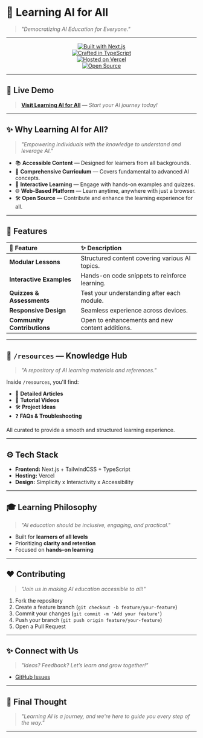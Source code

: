 # 🤖 Learning AI for All
> _"Democratizing AI Education for Everyone."_

---

<div align="center">

[![Built with Next.js](https://img.shields.io/badge/Built%20with-Next.js-000?logo=next.js)](#)  
[![Crafted in TypeScript](https://img.shields.io/badge/TypeScript-3178c6?logo=typescript)](#)  
[![Hosted on Vercel](https://img.shields.io/badge/Hosted%20on-Vercel-black?logo=vercel)](#)  
[![Open Source](https://img.shields.io/badge/Open%20Source-Love-red.svg)](#)

</div>

---

## 🚀 Live Demo

> [**Visit Learning AI for All**](https://learning-ai-for-all.vercel.app/) — _Start your AI journey today!_

---

## ✨ Why Learning AI for All?

> _"Empowering individuals with the knowledge to understand and leverage AI."_

- 📚 **Accessible Content** — Designed for learners from all backgrounds.
- 🧠 **Comprehensive Curriculum** — Covers fundamental to advanced AI concepts.
- 🎯 **Interactive Learning** — Engage with hands-on examples and quizzes.
- 🌐 **Web-Based Platform** — Learn anytime, anywhere with just a browser.
- 🛠 **Open Source** — Contribute and enhance the learning experience for all.

---

## 🌟 Features

| 🚀 Feature | ✨ Description |
|:---|:---|
| **Modular Lessons** | Structured content covering various AI topics. |
| **Interactive Examples** | Hands-on code snippets to reinforce learning. |
| **Quizzes & Assessments** | Test your understanding after each module. |
| **Responsive Design** | Seamless experience across devices. |
| **Community Contributions** | Open to enhancements and new content additions. |

---

## 📄 `/resources` — Knowledge Hub

> _"A repository of AI learning materials and references."_

Inside `/resources`, you'll find:

- 📘 **Detailed Articles**
- 🎥 **Tutorial Videos**
- 🛠 **Project Ideas**
- ❓ **FAQs & Troubleshooting**

All curated to provide a smooth and structured learning experience.

---

## ⚙️ Tech Stack

- **Frontend:** Next.js + TailwindCSS + TypeScript
- **Hosting:** Vercel
- **Design:** Simplicity x Interactivity x Accessibility

---

## 🎓 Learning Philosophy

> _"AI education should be inclusive, engaging, and practical."_

- Built for **learners of all levels**
- Prioritizing **clarity and retention**
- Focused on **hands-on learning**

---

## ❤️ Contributing

> _"Join us in making AI education accessible to all!"_

1. Fork the repository  
2. Create a feature branch (`git checkout -b feature/your-feature`)  
3. Commit your changes (`git commit -m 'Add your feature'`)  
4. Push your branch (`git push origin feature/your-feature`)  
5. Open a Pull Request

---

## ✨ Connect with Us

> _"Ideas? Feedback? Let’s learn and grow together!"_

- [GitHub Issues](https://github.com/Santhosh200429/learning-ai/issues)

---

## 🧠 Final Thought

> _"Learning AI is a journey, and we're here to guide you every step of the way."_

---
